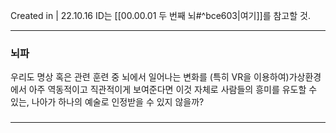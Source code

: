 Created in | 22.10.16
ID는 [[00.00.01 두 번째 뇌#^bce603|여기]]를 참고할 것.

---

### 뇌파
우리도 명상 혹은 관련 훈련 중 뇌에서 일어나는 변화를 (특히 VR을 이용하여)가상환경에서 아주 역동적이고 직관적이게 보여준다면 이것 자체로 사람들의 흥미를 유도할 수 있는, 나아가 하나의 예술로 인정받을 수 있지 않을까?

### 



---
